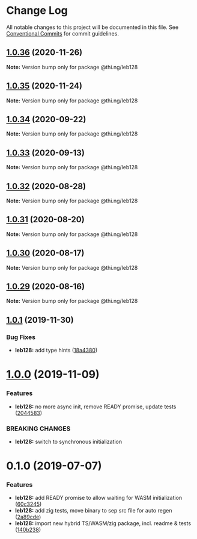 # Change Log

All notable changes to this project will be documented in this file.
See [Conventional Commits](https://conventionalcommits.org) for commit guidelines.

## [1.0.36](https://github.com/thi-ng/umbrella/compare/@thi.ng/leb128@1.0.35...@thi.ng/leb128@1.0.36) (2020-11-26)

**Note:** Version bump only for package @thi.ng/leb128





## [1.0.35](https://github.com/thi-ng/umbrella/compare/@thi.ng/leb128@1.0.34...@thi.ng/leb128@1.0.35) (2020-11-24)

**Note:** Version bump only for package @thi.ng/leb128





## [1.0.34](https://github.com/thi-ng/umbrella/compare/@thi.ng/leb128@1.0.33...@thi.ng/leb128@1.0.34) (2020-09-22)

**Note:** Version bump only for package @thi.ng/leb128





## [1.0.33](https://github.com/thi-ng/umbrella/compare/@thi.ng/leb128@1.0.32...@thi.ng/leb128@1.0.33) (2020-09-13)

**Note:** Version bump only for package @thi.ng/leb128





## [1.0.32](https://github.com/thi-ng/umbrella/compare/@thi.ng/leb128@1.0.31...@thi.ng/leb128@1.0.32) (2020-08-28)

**Note:** Version bump only for package @thi.ng/leb128





## [1.0.31](https://github.com/thi-ng/umbrella/compare/@thi.ng/leb128@1.0.30...@thi.ng/leb128@1.0.31) (2020-08-20)

**Note:** Version bump only for package @thi.ng/leb128





## [1.0.30](https://github.com/thi-ng/umbrella/compare/@thi.ng/leb128@1.0.29...@thi.ng/leb128@1.0.30) (2020-08-17)

**Note:** Version bump only for package @thi.ng/leb128





## [1.0.29](https://github.com/thi-ng/umbrella/compare/@thi.ng/leb128@1.0.28...@thi.ng/leb128@1.0.29) (2020-08-16)

**Note:** Version bump only for package @thi.ng/leb128





## [1.0.1](https://github.com/thi-ng/umbrella/compare/@thi.ng/leb128@1.0.0...@thi.ng/leb128@1.0.1) (2019-11-30)

### Bug Fixes

* **leb128:** add type hints ([18a4380](https://github.com/thi-ng/umbrella/commit/18a4380336604f4a8fc890296d5c9dce5d9c0cd2))

# [1.0.0](https://github.com/thi-ng/umbrella/compare/@thi.ng/leb128@0.1.5...@thi.ng/leb128@1.0.0) (2019-11-09)

### Features

* **leb128:** no more async init, remove READY promise, update tests ([2044583](https://github.com/thi-ng/umbrella/commit/20445837f5af1891703e1c51fe8db56e69f11c86))

### BREAKING CHANGES

* **leb128:** switch to synchronous initialization

# 0.1.0 (2019-07-07)

### Features

* **leb128:** add READY promise to allow waiting for WASM initialization ([60c3245](https://github.com/thi-ng/umbrella/commit/60c3245))
* **leb128:** add zig tests, move binary to sep src file for auto regen ([2a89cde](https://github.com/thi-ng/umbrella/commit/2a89cde))
* **leb128:** import new hybrid TS/WASM/zig package, incl. readme & tests ([140b238](https://github.com/thi-ng/umbrella/commit/140b238))
